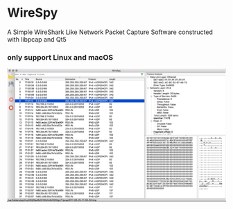 # WireSpy

A Simple WireShark Like Network Packet Capture Software constructed with libpcap and Qt5

### only support Linux  and macOS

![](./res/preview.png)



